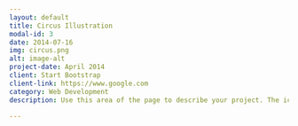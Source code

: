 ```yaml
---
layout: default
title: Circus Illustration
modal-id: 3
date: 2014-07-16
img: circus.png
alt: image-alt
project-date: April 2014
client: Start Bootstrap
client-link: https://www.google.com
category: Web Development
description: Use this area of the page to describe your project. The icon above is part of a free icon set by <a href="https://sellfy.com/p/8Q9P/jV3VZ/">Flat Icons</a>. On their website, you can download their free set with 16 icons, or you can purchase the entire set with 146 icons for only $12!

---
```

